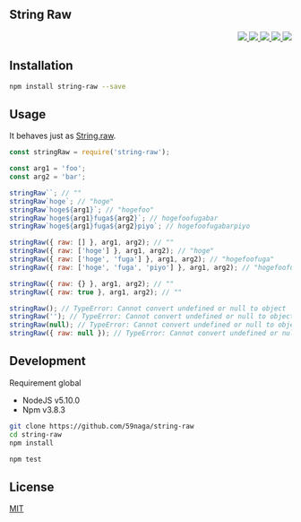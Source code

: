 String Raw
---

<p align="right">
  <a href="https://npmjs.org/package/string-raw">
    <img src="https://img.shields.io/npm/v/string-raw.svg?style=flat-square">
  </a>
  <a href="https://travis-ci.org/59naga/string-raw">
    <img src="http://img.shields.io/travis/59naga/string-raw.svg?style=flat-square">
  </a>
  <a href="https://codeclimate.com/github/59naga/string-raw/coverage">
    <img src="https://img.shields.io/codeclimate/github/59naga/string-raw.svg?style=flat-square">
  </a>
  <a href="https://codeclimate.com/github/59naga/string-raw">
    <img src="https://img.shields.io/codeclimate/coverage/github/59naga/string-raw.svg?style=flat-square">
  </a>
  <a href="https://gemnasium.com/59naga/string-raw">
    <img src="https://img.shields.io/gemnasium/59naga/string-raw.svg?style=flat-square">
  </a>
</p>

Installation
---
```bash
npm install string-raw --save
```

Usage
---
It behaves just as [String.raw](https://developer.mozilla.org/en/docs/Web/JavaScript/Reference/Global_Objects/String/raw).

```js
const stringRaw = require('string-raw');

const arg1 = 'foo';
const arg2 = 'bar';

stringRaw``; // ""
stringRaw`hoge`; // "hoge"
stringRaw`hoge${arg1}`; // "hogefoo"
stringRaw`hoge${arg1}fuga${arg2}`; // hogefoofugabar
stringRaw`hoge${arg1}fuga${arg2}piyo`; // hogefoofugabarpiyo

stringRaw({ raw: [] }, arg1, arg2); // ""
stringRaw({ raw: ['hoge'] }, arg1, arg2); // "hoge"
stringRaw({ raw: ['hoge', 'fuga'] }, arg1, arg2); // "hogefoofuga"
stringRaw({ raw: ['hoge', 'fuga', 'piyo'] }, arg1, arg2); // "hogefoofugabarpiyo"

stringRaw({ raw: {} }, arg1, arg2); // ""
stringRaw({ raw: true }, arg1, arg2); // ""

stringRaw(); // TypeError: Cannot convert undefined or null to object
stringRaw(''); // TypeError: Cannot convert undefined or null to object
stringRaw(null); // TypeError: Cannot convert undefined or null to object
stringRaw({ raw: null }); // TypeError: Cannot convert undefined or null to object
```

Development
---
Requirement global
* NodeJS v5.10.0
* Npm v3.8.3

```bash
git clone https://github.com/59naga/string-raw
cd string-raw
npm install

npm test
```

License
---
[MIT](http://59naga.mit-license.org/)
